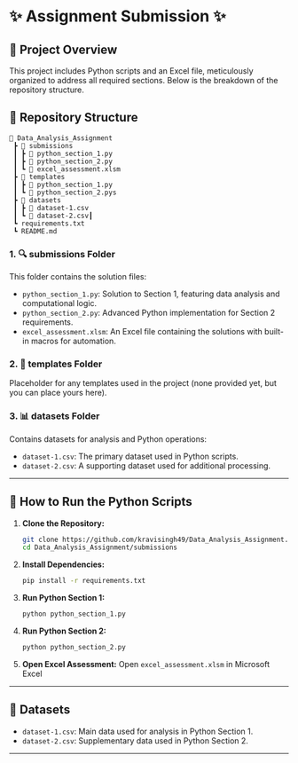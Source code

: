 
# ✨ Assignment Submission ✨

## 🚀 Project Overview
This project includes Python scripts and an Excel file, meticulously organized to address all required sections. Below is the breakdown of the repository structure.

## 📁 Repository Structure
```
📂 Data_Analysis_Assignment
 ┣ 📂 submissions
 ┃ ┣ 📄 python_section_1.py
 ┃ ┣ 📄 python_section_2.py
 ┃ ┗ 📄 excel_assessment.xlsm
 ┣ 📂 templates
 ┃ ┣ 📄 python_section_1.py
 ┃ ┗ 📄 python_section_2.pys
 ┣ 📂 datasets
 ┃ ┣ 📄 dataset-1.csv
 ┃ ┗ 📄 dataset-2.csv┃
 ┗ requirements.txt
 ┗ README.md
```

### **1. 🔍 submissions Folder**
This folder contains the solution files:

- `python_section_1.py`: Solution to Section 1, featuring data analysis and computational logic.
- `python_section_2.py`: Advanced Python implementation for Section 2 requirements.
- `excel_assessment.xlsm`: An Excel file containing the solutions with built-in macros for automation.

### **2. 📝 templates Folder**
Placeholder for any templates used in the project (none provided yet, but you can place yours here).

### **3. 📊 datasets Folder**
Contains datasets for analysis and Python operations:

- `dataset-1.csv`: The primary dataset used in Python scripts.
- `dataset-2.csv`: A supporting dataset used for additional processing.

---

## 🔧 How to Run the Python Scripts

1. **Clone the Repository:**
   ```bash
   git clone https://github.com/kravisingh49/Data_Analysis_Assignment.git
   cd Data_Analysis_Assignment/submissions
   ```

2. **Install Dependencies:**
   ```bash
   pip install -r requirements.txt
   ```

3. **Run Python Section 1:**
   ```bash
   python python_section_1.py
   ```

4. **Run Python Section 2:**
   ```bash
   python python_section_2.py
   ```

5. **Open Excel Assessment:**
   Open `excel_assessment.xlsm` in Microsoft Excel

---

## 📂 Datasets
- `dataset-1.csv`: Main data used for analysis in Python Section 1.
- `dataset-2.csv`: Supplementary data used in Python Section 2.


---
